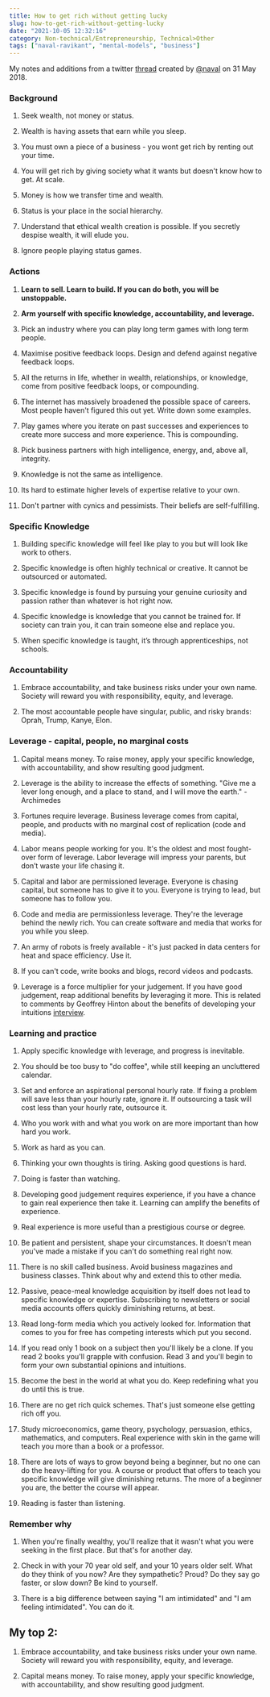 ```yaml
---
title: How to get rich without getting lucky
slug: how-to-get-rich-without-getting-lucky
date: "2021-10-05 12:32:16"
category: Non-technical/Entrepreneurship, Technical>Other
tags: ["naval-ravikant", "mental-models", "business"]
---
```


My notes and additions from a twitter
[thread](https://twitter.com/naval/status/1002103360646823936) created by
[@naval](https://twitter.com/naval/status/1002103360646823936) on 31 May 2018.

### Background

1.  Seek wealth, not money or status.

1.  Wealth is having assets that earn while you sleep.

1.  You must own a piece of a business - you wont get rich by renting out
    your time.

1.  You will get rich by giving society what it wants but doesn't know how
    to get. At scale.

1.  Money is how we transfer time and wealth.

1.  Status is your place in the social hierarchy.

1.  Understand that ethical wealth creation is possible. If you secretly despise
    wealth, it will elude you.

1.  Ignore people playing status games.

### Actions

1.  **Learn to sell. Learn to build. If you can do both, you will be unstoppable.**

1.  **Arm yourself with specific knowledge, accountability, and leverage.**

1.  Pick an industry where you can play long term games with long term people.

1.  Maximise positive feedback loops. Design and defend against negative
    feedback loops.

1.  All the returns in life, whether in wealth, relationships, or knowledge,
    come from positive feedback loops, or compounding.

1.  The internet has massively broadened the possible space of careers. Most
    people haven't figured this out yet. Write down some examples.

1.  Play games where you iterate on past successes and experiences
    to create more success and more experience. This is compounding.
1.  Pick business partners with high intelligence, energy, and, above all,
    integrity.

1.  Knowledge is not the same as intelligence.

1.  Its hard to estimate higher levels of expertise relative to your own.

1.  Don't partner with cynics and pessimists. Their beliefs are self-fulfilling.

### Specific Knowledge

1.  Building specific knowledge will feel like play to you but will look like
    work to others.

1.  Specific knowledge is often highly technical or creative. It cannot be
    outsourced or automated.

1.  Specific knowledge is found by pursuing your genuine curiosity and passion
    rather than whatever is hot right now.

1.  Specific knowledge is knowledge that you cannot be trained for. If society
    can train you, it can train someone else and replace you.

1.  When specific knowledge is taught, it’s through apprenticeships, not
    schools.

### Accountability

1.  Embrace accountability, and take business risks under your own name. Society
    will reward you with responsibility, equity, and leverage.

1.  The most accountable people have singular, public, and risky brands: Oprah,
    Trump, Kanye, Elon.

### Leverage - capital, people, no marginal costs

1.  Capital means money. To raise money, apply your specific knowledge, with
    accountability, and show resulting good judgment.

1.  Leverage is the ability to increase the effects of something. "Give me a
    lever long enough, and a place to stand, and I will move the earth." -
    Archimedes

1.  Fortunes require leverage. Business leverage comes from capital, people, and
    products with no marginal cost of replication (code and media).

1.  Labor means people working for you. It's the oldest and most fought-over
    form of leverage. Labor leverage will impress your parents, but don’t waste
    your life chasing it.

1.  Capital and labor are permissioned leverage. Everyone is chasing capital,
    but someone has to give it to you. Everyone is trying to lead, but someone
    has to follow you.

1.  Code and media are permissionless leverage. They're the leverage behind the
    newly rich. You can create software and media that works for you while you
    sleep.

1.  An army of robots is freely available - it's just packed in data centers for
    heat and space efficiency. Use it.

1.  If you can't code, write books and blogs, record videos and podcasts.

1.  Leverage is a force multiplier for your judgement. If you have good
    judgement, reap additional benefits by leveraging it more. This is related
    to comments by Geoffrey Hinton about the benefits of developing your intuitions
    [interview](notes-from-an-interview-with-geoffrey-hinton).

### Learning and practice

1.  Apply specific knowledge with leverage, and progress is inevitable.

1.  You should be too busy to "do coffee", while still keeping an uncluttered
    calendar.

1.  Set and enforce an aspirational personal hourly rate. If fixing a problem
    will save less than your hourly rate, ignore it. If outsourcing a task will
    cost less than your hourly rate, outsource it.

1.  Who you work with and what you work on are more important than how hard you
    work.

1.  Work as hard as you can.

1.  Thinking your own thoughts is tiring. Asking good questions is hard.

1.  Doing is faster than watching.

1.  Developing good judgement requires experience, if you have a chance to gain
    real experience then take it. Learning can amplify the benefits of
    experience.

1.  Real experience is more useful than a prestigious course or degree.

1.  Be patient and persistent, shape your circumstances. It doesn't mean you've
    made a mistake if you can't do something real right now.

1.  There is no skill called business. Avoid business magazines and business
    classes. Think about why and extend this to other media.

1.  Passive, peace-meal knowledge acquisition by itself does not lead to
    specific knowledge or expertise. Subscribing to newsletters or social media
    accounts offers quickly diminishing returns, at best.

1.  Read long-form media which you actively looked for. Information that comes
    to you for free has competing interests which put you second.

1.  If you read only 1 book on a subject then you'll likely be a clone. If you
    read 2 books you'll grapple with confusion. Read 3 and you'll begin to form
    your own substantial opinions and intuitions.

1.  Become the best in the world at what you do. Keep redefining what you do
    until this is true.

1.  There are no get rich quick schemes. That's just someone else getting rich
    off you.

1.  Study microeconomics, game theory, psychology, persuasion, ethics,
    mathematics, and computers. Real experience with skin in the game will teach
    you more than a book or a professor.

1.  There are lots of ways to grow beyond being a beginner, but no one can do
    the heavy-lifting for you. A course or product that offers to teach you
    specific knowledge will give diminishing returns. The more of a beginner you
    are, the better the course will appear.

1.  Reading is faster than listening.

### Remember why

1.  When you're finally wealthy, you'll realize that it wasn't what you were
    seeking in the first place. But that's for another day.

1.  Check in with your 70 year old self, and your 10 years older self. What do
    they think of you now? Are they sympathetic? Proud? Do they say go faster, or
    slow down? Be kind to yourself.

1.  There is a big difference between saying "I am intimidated" and "I am
    feeling intimidated". You can do it.

## My top 2:

1.  Embrace accountability, and take business risks under your own name. Society
    will reward you with responsibility, equity, and leverage.

1.  Capital means money. To raise money, apply your specific knowledge, with
    accountability, and show resulting good judgment.
